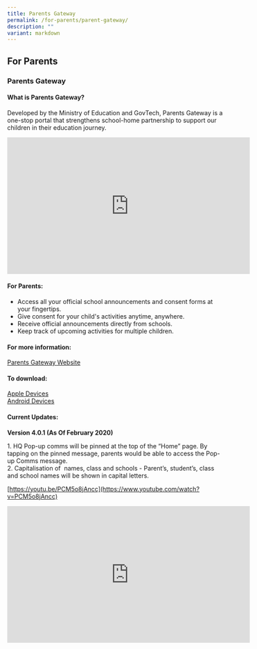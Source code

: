 ```yaml
---
title: Parents Gateway
permalink: /for-parents/parent-gateway/
description: ""
variant: markdown
---
```

## For&nbsp;Parents

### Parents Gateway

#### What is Parents Gateway?

Developed by the Ministry of Education and GovTech, Parents Gateway is a one-stop portal that strengthens school-home partnership to support our children in their education journey.

<iframe width="560" height="315" src="https://www.youtube.com/embed/tW9jwyuovOo" title="Parents Gateway Onboarding video for Parents" frameborder="0" allow="accelerometer; autoplay; clipboard-write; encrypted-media; gyroscope; picture-in-picture; web-share" allowfullscreen=""></iframe>

#### For Parents:

- Access all your official school announcements and consent forms at your fingertips.<br>
- Give consent for your child's activities anytime, anywhere.<br>
- Receive official announcements directly from schools.<br>
- Keep track of upcoming activities for multiple children.

#### For more information:
[Parents Gateway Website](https://pg.moe.edu.sg/)

#### To download:
[Apple Devices](https://apps.apple.com/sg/app/parents-gateway/id1267198708)<br>
[Android Devices](https://play.google.com/store/apps/details?id=com.moe.pgp&amp;pli=1)

#### Current Updates:&nbsp;
**Version 4.0.1 (As Of February 2020)**

1\. HQ Pop-up comms will be pinned at the top of the “Home” page. By tapping on the pinned message, parents would be able to access the Pop-up Comms message.<br>
2\. Capitalisation of&nbsp; names, class and schools - Parent’s, student’s, class and school names will be shown in capital letters.

[https://youtu.be/PCM5o8jAncc](https://www.youtube.com/watch?v=PCM5o8jAncc)

<iframe width="560" height="315" src="https://www.youtube.com/embed/PCM5o8jAncc" title="MOE Parents Gateway" frameborder="0" allow="accelerometer; autoplay; clipboard-write; encrypted-media; gyroscope; picture-in-picture; web-share" allowfullscreen=""></iframe>